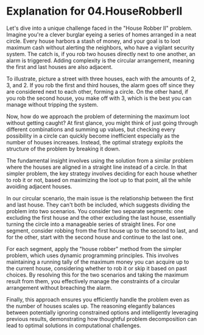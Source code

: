 # Explanation for 04.HouseRobberII

Let's dive into a unique challenge faced in the "House Robber II" problem. Imagine you're a clever burglar eyeing a series of homes arranged in a neat circle. Every house harbors a stash of money, and your goal is to loot maximum cash without alerting the neighbors, who have a vigilant security system. The catch is, if you rob two houses directly next to one another, an alarm is triggered. Adding complexity is the circular arrangement, meaning the first and last houses are also adjacent.

To illustrate, picture a street with three houses, each with the amounts of 2, 3, and 2. If you rob the first and third houses, the alarm goes off since they are considered next to each other, forming a circle. On the other hand, if you rob the second house, you make off with 3, which is the best you can manage without tripping the system.

Now, how do we approach the problem of determining the maximum loot without getting caught? At first glance, you might think of just going through different combinations and summing up values, but checking every possibility in a circle can quickly become inefficient especially as the number of houses increases. Instead, the optimal strategy exploits the structure of the problem by breaking it down.

The fundamental insight involves using the solution from a similar problem where the houses are aligned in a straight line instead of a circle. In that simpler problem, the key strategy involves deciding for each house whether to rob it or not, based on maximizing the loot up to that point, all the while avoiding adjacent houses.

In our circular scenario, the main issue is the relationship between the first and last house. They can't both be included, which suggests dividing the problem into two scenarios. You consider two separate segments: one excluding the first house and the other excluding the last house, essentially turning the circle into a manageable series of straight lines. For one segment, consider robbing from the first house up to the second to last, and for the other, start with the second house and continue to the last one.

For each segment, apply the "house robber" method from the simpler problem, which uses dynamic programming principles. This involves maintaining a running tally of the maximum money you can acquire up to the current house, considering whether to rob it or skip it based on past choices. By resolving this for the two scenarios and taking the maximum result from them, you effectively manage the constraints of a circular arrangement without breaching the alarm.

Finally, this approach ensures you efficiently handle the problem even as the number of houses scales up. The reasoning elegantly balances between potentially ignoring constrained options and intelligently leveraging previous results, demonstrating how thoughtful problem decomposition can lead to optimal solutions in computational challenges.